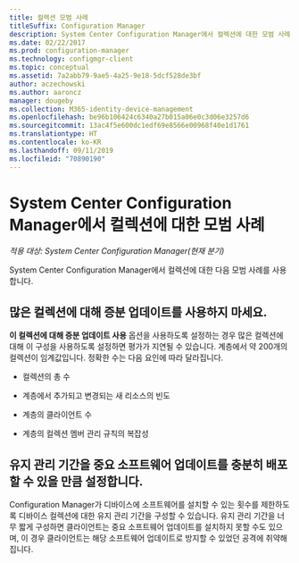 ```yaml
---
title: 컬렉션 모범 사례
titleSuffix: Configuration Manager
description: System Center Configuration Manager에서 컬렉션에 대한 모범 사례를 확인합니다.
ms.date: 02/22/2017
ms.prod: configuration-manager
ms.technology: configmgr-client
ms.topic: conceptual
ms.assetid: 7a2abb79-9ae5-4a25-9e18-5dcf528de3bf
author: aczechowski
ms.author: aaroncz
manager: dougeby
ms.collection: M365-identity-device-management
ms.openlocfilehash: be96b106424c6340a27b015a06e0c3d06e3257d6
ms.sourcegitcommit: 13ac4f5e600dc1edf69e8566e00968f40e1d1761
ms.translationtype: HT
ms.contentlocale: ko-KR
ms.lasthandoff: 09/11/2019
ms.locfileid: "70890190"
---
```

# <a name="best-practices-for-collections-in-system-center-configuration-manager"></a>System Center Configuration Manager에서 컬렉션에 대한 모범 사례

*적용 대상: System Center Configuration Manager(현재 분기)*

System Center Configuration Manager에서 컬렉션에 대한 다음 모범 사례를 사용합니다.  

## <a name="do-not-use-incremental-updates-for-a-large-number-of-collections"></a>많은 컬렉션에 대해 증분 업데이트를 사용하지 마세요.  
 **이 컬렉션에 대해 증분 업데이트 사용** 옵션을 사용하도록 설정하는 경우 많은 컬렉션에 대해 이 구성을 사용하도록 설정하면 평가가 지연될 수 있습니다. 계층에서 약 200개의 컬렉션이 임계값입니다. 정확한 수는 다음 요인에 따라 달라집니다.  

-   컬렉션의 총 수  

-   계층에서 추가되고 변경되는 새 리소스의 빈도  

-   계층의 클라이언트 수  

-   계층의 컬렉션 멤버 관리 규칙의 복잡성  

## <a name="make-sure-that-maintenance-windows-are-large-enough-to-deploy-critical-software-updates"></a>유지 관리 기간을 중요 소프트웨어 업데이트를 충분히 배포할 수 있을 만큼 설정합니다.  
 Configuration Manager가 디바이스에 소프트웨어를 설치할 수 있는 횟수를 제한하도록 디바이스 컬렉션에 대한 유지 관리 기간을 구성할 수 있습니다. 유지 관리 기간을 너무 짧게 구성하면 클라이언트는 중요 소프트웨어 업데이트를 설치하지 못할 수도 있으며, 이 경우 클라이언트는 해당 소프트웨어 업데이트로 방지할 수 있었던 공격에 취약해집니다.  
